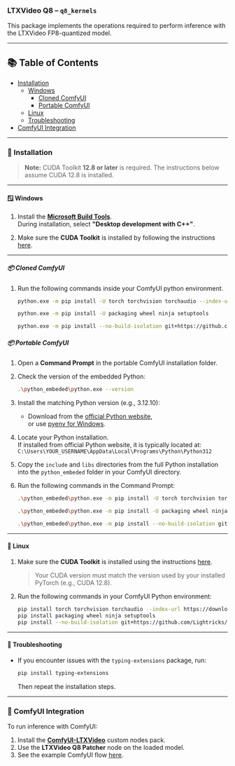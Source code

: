 
### LTXVideo Q8 – `q8_kernels`

This package implements the operations required to perform inference with the LTXVideo FP8-quantized model.

---

## 📚 Table of Contents

- [Installation](#-installation)
  - [Windows](#-windows)
    - [Cloned ComfyUI](#-cloned-comfyui)
    - [Portable ComfyUI](#-portable-comfyui)
  - [Linux](#-linux)
  - [Troubleshooting](#-troubleshooting)
- [ComfyUI Integration](#-comfyui-integration)

---

### 🔧 Installation

> **Note:** CUDA Toolkit **12.8 or later** is required. The instructions below assume CUDA 12.8 is installed.

---

#### 🪟 Windows

1. Install the **[Microsoft Build Tools](https://visualstudio.microsoft.com/downloads/?q=build+tools#build-tools-for-visual-studio-2022)**.  
   During installation, select **"Desktop development with C++"**.

2. Make sure the **CUDA Toolkit** is installed by following the instructions [here](https://docs.nvidia.com/cuda/cuda-installation-guide-microsoft-windows/index.html).

---

##### 📦 Cloned ComfyUI
1. Run the following commands inside your ComfyUI python environment.

   ```bash
   python.exe -m pip install -U torch torchvision torchaudio --index-url https://download.pytorch.org/whl/cu128

   python.exe -m pip install -U packaging wheel ninja setuptools

   python.exe -m pip install --no-build-isolation git+https://github.com/Lightricks/LTX-Video-Q8-Kernels.git
   ```

##### 📦 Portable ComfyUI

1. Open a **Command Prompt** in the portable ComfyUI installation folder.

2. Check the version of the embedded Python:
   ```bash
   .\python_embeded\python.exe --version
   ```

3. Install the matching Python version (e.g., 3.12.10):
   - Download from the [official Python website](https://www.python.org/downloads/windows/),  
     or use [pyenv for Windows](https://github.com/pyenv-win/pyenv-win?tab=readme-ov-file#installation).

4. Locate your Python installation.  
   If installed from official Python website, it is typically located at:  
   `C:\Users\YOUR_USERNAME\AppData\Local\Programs\Python\Python312`

5. Copy the `include` and `libs` directories from the full Python installation into the `python_embeded` folder in your ComfyUI directory.

6. Run the following commands in the Command Prompt:

   ```bash
   .\python_embeded\python.exe -m pip install -U torch torchvision torchaudio --index-url https://download.pytorch.org/whl/cu128

   .\python_embeded\python.exe -m pip install -U packaging wheel ninja setuptools

   .\python_embeded\python.exe -m pip install --no-build-isolation git+https://github.com/Lightricks/LTX-Video-Q8-Kernels.git
   ```

---

#### 🐧 Linux

1. Make sure the **CUDA Toolkit** is installed using the instructions [here](https://docs.nvidia.com/cuda/cuda-installation-guide-linux/).  
   > Your CUDA version must match the version used by your installed PyTorch (e.g., CUDA 12.8).

2. Run the following commands in your ComfyUI Python environment:

   ```bash
   pip install torch torchvision torchaudio --index-url https://download.pytorch.org/whl/cu128
   pip install packaging wheel ninja setuptools
   pip install --no-build-isolation git+https://github.com/Lightricks/LTX-Video-Q8-Kernels.git
   ```

---

#### 🧩 Troubleshooting

- If you encounter issues with the `typing-extensions` package, run:

  ```bash
  pip install typing-extensions
  ```

  Then repeat the installation steps.

---

### 🎥 ComfyUI Integration

To run inference with ComfyUI:
 
1. Install the **[ComfyUI-LTXVideo](https://github.com/Lightricks/ComfyUI-LTXVideo)** custom nodes pack.
2. Use the **LTXVideo Q8 Patcher** node on the loaded model.
3. See the example ComfyUI flow [here](https://github.com/Lightricks/ComfyUI-LTXVideo/blob/fa234963e5b24d11085dfdb8a51cf6d38d73472c/example_workflows/ltxv-13b-i2v-base-fp8.json).
